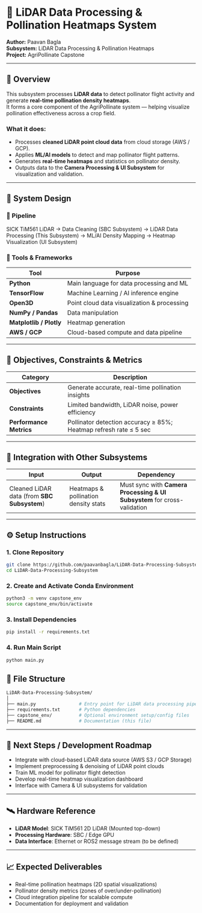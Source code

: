 # 🌾 LiDAR Data Processing & Pollination Heatmaps System

**Author:** Paavan Bagla  
**Subsystem:** LiDAR Data Processing & Pollination Heatmaps  
**Project:** AgriPollinate Capstone

---

## 🚀 Overview

This subsystem processes **LiDAR data** to detect pollinator flight activity and generate **real-time pollination density heatmaps**.  
It forms a core component of the AgriPollinate system — helping visualize pollination effectiveness across a crop field.

### What it does:
- Processes **cleaned LiDAR point cloud data** from cloud storage (AWS / GCP).  
- Applies **ML/AI models** to detect and map pollinator flight patterns.  
- Generates **real-time heatmaps** and statistics on pollinator density.  
- Outputs data to the **Camera Processing & UI Subsystem** for visualization and validation.

---

## 🧠 System Design

### 🔹 Pipeline
SICK TiM561 LiDAR → Data Cleaning (SBC Subsystem) →
LiDAR Data Processing (This Subsystem) →
ML/AI Density Mapping →
Heatmap Visualization (UI Subsystem)

### 🔹 Tools & Frameworks
| Tool | Purpose |
|------|----------|
| **Python** | Main language for data processing and ML |
| **TensorFlow** | Machine Learning / AI inference engine |
| **Open3D** | Point cloud data visualization & processing |
| **NumPy / Pandas** | Data manipulation |
| **Matplotlib / Plotly** | Heatmap generation |
| **AWS / GCP** | Cloud-based compute and data pipeline |

---

## 🎯 Objectives, Constraints & Metrics

| Category | Description |
|-----------|--------------|
| **Objectives** | Generate accurate, real-time pollination insights |
| **Constraints** | Limited bandwidth, LiDAR noise, power efficiency |
| **Performance Metrics** | Pollinator detection accuracy ≥ 85%; Heatmap refresh rate ≤ 5 sec |

---

## 🔗 Integration with Other Subsystems

| Input | Output | Dependency |
|--------|---------|-------------|
| Cleaned LiDAR data (from **SBC Subsystem**) | Heatmaps & pollination density stats | Must sync with **Camera Processing & UI Subsystem** for cross-validation |

---

## ⚙️ Setup Instructions

### 1. Clone Repository
```bash
git clone https://github.com/paavanbagla/LiDAR-Data-Processing-Subsystem.git
cd LiDAR-Data-Processing-Subsystem
```
### 2. Create and Activate Conda Environment
```bash
python3 -m venv capstone_env
source capstone_env/bin/activate
```
### 3. Install Dependencies
```bash
pip install -r requirements.txt
```
### 4. Run Main Script
```bash
python main.py
```

## 🧩 File Structure
```bash
LiDAR-Data-Processing-Subsystem/
│
├── main.py                # Entry point for LiDAR data processing pipeline
├── requirements.txt       # Python dependencies
├── capstone_env/          # Optional environment setup/config files
├── README.md              # Documentation (this file)
```

---

## 🧪 Next Steps / Development Roadmap
- Integrate with cloud-based LiDAR data source (AWS S3 / GCP Storage)
- Implement preprocessing & denoising of LiDAR point clouds
- Train ML model for pollinator flight detection
- Develop real-time heatmap visualization dashboard
- Interface with Camera & UI subsystems for validation

---

## 🛰️ Hardware Reference
- **LiDAR Model**: SICK TiM561 2D LiDAR (Mounted top-down)
- **Processing Hardware**: SBC / Edge GPU
- **Data Interface**: Ethernet or ROS2 message stream (to be defined)

---

## 📈 Expected Deliverables
- Real-time pollination heatmaps (2D spatial visualizations)
- Pollinator density metrics (zones of over/under-pollination)
- Cloud integration pipeline for scalable compute
- Documentation for deployment and validation
